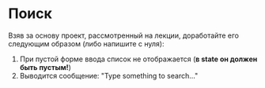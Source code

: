 # Поиск

Взяв за основу проект, рассмотренный на лекции, доработайте его следующим образом (либо напишите с нуля):

1. При пустой форме ввода список не отображается (**в state он должен быть пустым!**)
2. Выводится сообщение: "Type something to search..."
